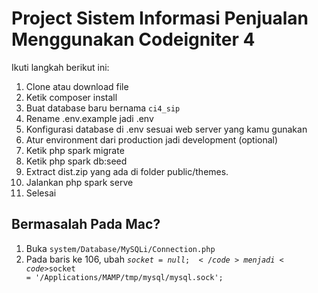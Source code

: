 # Project Sistem Informasi Penjualan Menggunakan Codeigniter 4

Ikuti langkah berikut ini:
1. Clone atau download file
2. Ketik composer install
3. Buat database baru bernama <code>ci4_sip</code>
4. Rename .env.example jadi .env
5. Konfigurasi database di .env sesuai web server yang kamu gunakan
6. Atur environment dari production jadi development (optional)
7. Ketik php spark migrate
8. Ketik php spark db:seed
9. Extract dist.zip yang ada di folder public/themes.
9. Jalankan php spark serve
10. Selesai

## Bermasalah Pada Mac?

1. Buka <code>system/Database/MySQLi/Connection.php</code>
2. Pada baris ke 106, ubah <code>$socket = null;</code> menjadi <code>$socket = '/Applications/MAMP/tmp/mysql/mysql.sock';</code>